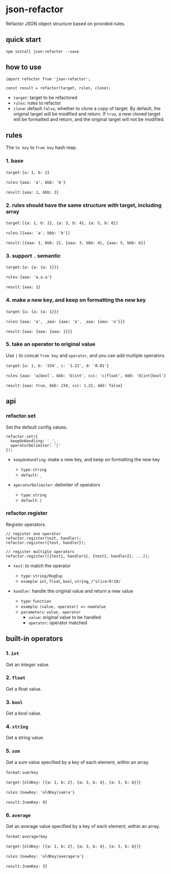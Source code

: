 # json-refactor

Refactor JSON object structure based on provided rules.

## quick start

```
npm install json-refactor --save
```

## how to use

```
import refactor from 'json-refactor';

const result = refactor(target, rules, clone);
```

- `target`: target to be refactored
- `rules`: rules to refactor
- `clone`: default `false`, whether to clone a copy of target. By default, the original target will be modified and return. If `true`, a new cloned target will be formatted and return, and the original target will not be modified.

## rules

The `to key` to `from key` hash map.

### 1. base

`target`: `{a: 1, b: 2}`

`rules`: `{aaa: 'a', bbb: 'b'}`

`result`: `{aaa: 1, bbb: 2}`

### 2. rules should have the same structure with target, including array

`target`: `[{a: 1, b: 2}, {a: 3, b: 4}, {a: 5, b: 6}]`

`rules`: `[{aaa: 'a', bbb: 'b'}]`

`result`: `[{aaa: 1, bbb: 2}, {aaa: 3, bbb: 4}, {aaa: 5, bbb: 6}]`

### 3. support `.` semantic

`target`: `{a: {a: {a: 1}}}`

`rules`: `{aaa: 'a.a.a'}`

`result`: `{aaa: 1}`

### 4. make a new key, and keep on formatting the new key

`target`: `{a: {a: {a: 1}}}`

`rules`: `{aaa: 'a', _aaa: {aaa: 'a', _aaa: {aaa: 'a'}}}`

`result`: `{aaa: {aaa: {aaa: 1}}}`

### 5. take an operator to original value

Use `|` to concat `from key` and `operator`, and you can add multiple operators.

`target`: `{a: 1, b: '234', c: '1.22', d: '0.01'}`

`rules`: `{aaa: 'a|bool', bbb: 'b|int', ccc: 'c|float', ddd: 'd|int|bool'}`

`result`: `{aaa: true, bbb: 234, ccc: 1.22, ddd: false}`

## api

### refactor.set

Set the default config values.

```
refactor.set({
  keepOnHandling: '_',
  operatorDelimiter: '|'
});
```

- `keepOnHandling`: make a new key, and keep on formatting the new key

  - `type`: `string`
  - `default`: `_`

- `operatorDelimiter`: delimiter of operators
  - `type`: `string`
  - `default`: `|`

### refactor.register

Register operators.

```
// register one operator
refactor.register(test, handler);
refactor.register({test, handler});

// register multiple operators
refactor.register([{test1, handler1}, {test2, handler2}, ...]);
```

- `test`: to match the operator

  - `type`: `string/RegExp`
  - `example`: `int`, `float`, `bool`, `string`, `/^slice!0!10/`

- `handler`: handle the original value and return a new value
  - `type`: `function`
  - `example`: `(value, operator) => newValue`
  - `parameters`: `value, operator`
    - `value`: original value to be handled
    - `operator`: operator matched

## built-in operators

### 1. `int`

Get an integer value.

### 2. `float`

Get a float value.

### 3. `bool`

Get a bool value.

### 4. `string`

Get a string value.

### 5. `sum`

Get a sum value specified by a key of each element, within an array.

`format`: `sum!key`

`target`: `{oldKey: [{a: 1, b: 2}, {a: 3, b: 4}, {a: 5, b: 6}]}`

`rules`: `{newKey: 'oldKey|sum!a'}`

`result`: `{newKey: 9}`

### 6. `average`

Get an average value specified by a key of each element, within an array.

`format`: `average!key`

`target`: `{oldKey: [{a: 1, b: 2}, {a: 3, b: 4}, {a: 5, b: 6}]}`

`rules`: `{newKey: 'oldKey|average!a'}`

`result`: `{newKey: 3}`
